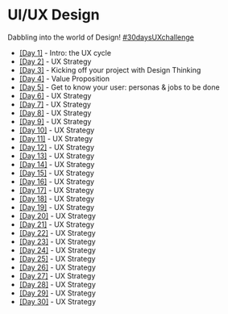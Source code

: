 # UI/UX Design

Dabbling into the world of Design! [#30daysUXchallenge](https://medium.com/envato/why-were-embarking-on-a-30dayuxchallenge-e3d9f1bc1ac6)

- [[Day 1]](https://medium.com/uxbootcamp/30dayuxchallenge-day-1-intro-the-ux-cycle-614ed614968a) - Intro: the UX cycle
- [[Day 2]](https://blog.prototypr.io/30dayuxchallenge-day-2-ux-strategy-c7807f6356d6) - UX Strategy
- [[Day 3]](https://blog.prototypr.io/design-thinking-dab6b9e9d69e) - Kicking off your project with Design Thinking
- [[Day 4]](https://blog.prototypr.io/30dayuxchallenge-day-4-value-proposition-2ef1b20bfc0a) - Value Proposition
- [[Day 5]](https://blog.prototypr.io/30dayuxchallenge-day-5-get-to-know-your-user-personas-jobs-to-be-done-d0c272ffed58) - Get to know your user: personas & jobs to be done
- [[Day 6]](https://blog.prototypr.io/30dayuxchallenge-day-2-ux-strategy-c7807f6356d6) - UX Strategy
- [[Day 7]](https://blog.prototypr.io/30dayuxchallenge-day-2-ux-strategy-c7807f6356d6) - UX Strategy
- [[Day 8]](https://blog.prototypr.io/30dayuxchallenge-day-2-ux-strategy-c7807f6356d6) - UX Strategy
- [[Day 9]](https://blog.prototypr.io/30dayuxchallenge-day-2-ux-strategy-c7807f6356d6) - UX Strategy
- [[Day 10]](https://blog.prototypr.io/30dayuxchallenge-day-2-ux-strategy-c7807f6356d6) - UX Strategy
- [[Day 11]](https://blog.prototypr.io/30dayuxchallenge-day-2-ux-strategy-c7807f6356d6) - UX Strategy
- [[Day 12]](https://blog.prototypr.io/30dayuxchallenge-day-2-ux-strategy-c7807f6356d6) - UX Strategy
- [[Day 13]](https://blog.prototypr.io/30dayuxchallenge-day-2-ux-strategy-c7807f6356d6) - UX Strategy
- [[Day 14]](https://blog.prototypr.io/30dayuxchallenge-day-2-ux-strategy-c7807f6356d6) - UX Strategy
- [[Day 15]](https://blog.prototypr.io/30dayuxchallenge-day-2-ux-strategy-c7807f6356d6) - UX Strategy
- [[Day 16]](https://blog.prototypr.io/30dayuxchallenge-day-2-ux-strategy-c7807f6356d6) - UX Strategy
- [[Day 17]](https://blog.prototypr.io/30dayuxchallenge-day-2-ux-strategy-c7807f6356d6) - UX Strategy
- [[Day 18]](https://blog.prototypr.io/30dayuxchallenge-day-2-ux-strategy-c7807f6356d6) - UX Strategy
- [[Day 19]](https://blog.prototypr.io/30dayuxchallenge-day-2-ux-strategy-c7807f6356d6) - UX Strategy
- [[Day 20]](https://blog.prototypr.io/30dayuxchallenge-day-2-ux-strategy-c7807f6356d6) - UX Strategy
- [[Day 21]](https://blog.prototypr.io/30dayuxchallenge-day-2-ux-strategy-c7807f6356d6) - UX Strategy
- [[Day 22]](https://blog.prototypr.io/30dayuxchallenge-day-2-ux-strategy-c7807f6356d6) - UX Strategy
- [[Day 23]](https://blog.prototypr.io/30dayuxchallenge-day-2-ux-strategy-c7807f6356d6) - UX Strategy
- [[Day 24]](https://blog.prototypr.io/30dayuxchallenge-day-2-ux-strategy-c7807f6356d6) - UX Strategy
- [[Day 25]](https://blog.prototypr.io/30dayuxchallenge-day-2-ux-strategy-c7807f6356d6) - UX Strategy
- [[Day 26]](https://blog.prototypr.io/30dayuxchallenge-day-2-ux-strategy-c7807f6356d6) - UX Strategy
- [[Day 27]](https://blog.prototypr.io/30dayuxchallenge-day-2-ux-strategy-c7807f6356d6) - UX Strategy
- [[Day 28]](https://blog.prototypr.io/30dayuxchallenge-day-2-ux-strategy-c7807f6356d6) - UX Strategy
- [[Day 29]](https://blog.prototypr.io/30dayuxchallenge-day-2-ux-strategy-c7807f6356d6) - UX Strategy
- [[Day 30]](https://blog.prototypr.io/30dayuxchallenge-day-2-ux-strategy-c7807f6356d6) - UX Strategy

